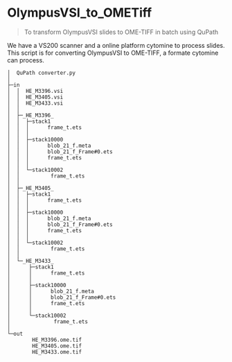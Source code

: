 # OlympusVSI_to_OMETiff
> To transform OlympusVSI slides to OME-TIFF in batch using QuPath

We have a VS200 scanner and a online platform cytomine to process slides. This script is for converting OlympusVSI to OME-TIFF, a formate cytomine can process.


```
│  QuPath converter.py
│
├─in
│  │  HE_M3396.vsi
│  │  HE_M3405.vsi
│  │  HE_M3433.vsi
│  │
│  ├─_HE_M3396_
│  │  ├─stack1
│  │  │      frame_t.ets
│  │  │
│  │  ├─stack10000
│  │  │      blob_21_f.meta
│  │  │      blob_21_f_Frame#0.ets
│  │  │      frame_t.ets
│  │  │
│  │  └─stack10002
│  │          frame_t.ets
│  │
│  ├─_HE_M3405_
│  │  ├─stack1
│  │  │      frame_t.ets
│  │  │
│  │  ├─stack10000
│  │  │      blob_21_f.meta
│  │  │      blob_21_f_Frame#0.ets
│  │  │      frame_t.ets
│  │  │
│  │  └─stack10002
│  │          frame_t.ets
│  │
│  └─_HE_M3433_
│      ├─stack1
│      │      frame_t.ets
│      │
│      ├─stack10000
│      │      blob_21_f.meta
│      │      blob_21_f_Frame#0.ets
│      │      frame_t.ets
│      │
│      └─stack10002
│              frame_t.ets
│
└─out
        HE_M3396.ome.tif
        HE_M3405.ome.tif
        HE_M3433.ome.tif
```

